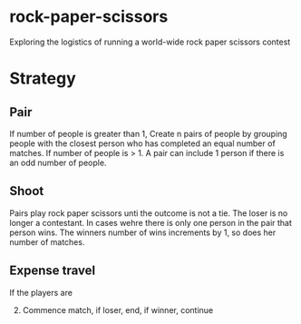 # rock-paper-scissors
Exploring the logistics of running a world-wide rock paper scissors contest


# Strategy

## Pair 

If number of people is greater than 1, Create n pairs of people by grouping
people with the closest person who has completed an equal number of matches. If
number of people is > 1. A pair can include 1 person if there is an odd number
of people.

## Shoot

Pairs play rock paper scissors unti the outcome is not a tie. The loser is no
longer a contestant. In cases wehre there is only one person in the pair that
person wins. The winners number of wins increments by 1, so does her number of
matches.


## Expense travel

If the players are








2. Commence match, if loser, end, if winner, continue


